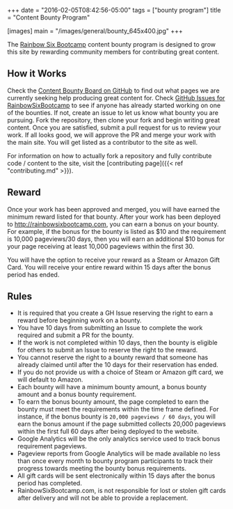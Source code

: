+++
date = "2016-02-05T08:42:56-05:00"
tags = ["bounty program"]
title = "Content Bounty Program"

[images]
  main = "/images/general/bounty_645x400.jpg"
+++

The [Rainbow Six Bootcamp](/) content bounty program is designed to grow this site by rewarding community members for contributing great content.

## How it Works

Check the [Content Bounty Board on GitHub](https://github.com/christophermancini/rainbow-six-bootcamp/wiki/Content-Bounty-Board) to find out what pages we are currently seeking help producing great content for. Check [GitHub Issues for RainbowSixBootcamp](https://github.com/christophermancini/rainbow-six-bootcamp/issues) to see if anyone has already started working on one of the bounties. If not, create an issue to let us know what bounty you are pursuing. Fork the repository, then clone your fork and begin writing great content. Once you are satisfied, submit a pull request for us to review your work. If all looks good, we will approve the PR and merge your work with the main site. You will get listed as a contributor to the site as well.

For information on how to actually fork a repository and fully contribute code / content to the site, visit the [contributing page]({{< ref "contributing.md" >}}).

## Reward

Once your work has been approved and merged, you will have earned the minimum reward listed for that bounty. After your work has been deployed to http://rainbowsixbootcamp.com, you can earn a bonus on your bounty. For example, if the bonus for the bounty is listed as $10 and the requirement is 10,000 pageviews/30 days, then you will earn an additional $10 bonus for your page receiving at least 10,000 pageviews within the first 30.

 You will have the option to receive your reward as  a Steam or Amazon Gift Card. You will receive your entire reward within 15 days after the bonus period has ended.

## Rules

- It is required that you create a GH Issue reserving the right to earn a reward before beginning work on a bounty.
- You have 10 days from submitting an Issue to complete the work required and submit a PR for the bounty.
- If the work is not completed within 10 days, then the bounty is eligible for others to submit an Issue to reserve the right to the reward.
- You cannot reserve the right to a bounty reward that someone has already claimed until after the 10 days for their reservation has ended.
- If you do not provide us with a choice of Steam or Amazon gift card, we will default to Amazon.
- Each bounty will have a minimum bounty amount, a bonus bounty amount and a bonus bounty requirement.
- To earn the bonus bounty amount, the page completed to earn the bounty must meet the requirements within the time frame defined. For instance, if the bonus bounty is `20,000 pageviews / 60 days`, you will earn the bonus amount if the page submitted collects 20,000 pageviews within the first full 60 days after being deployed to the website.
- Google Analytics will be the only analytics service used to track bonus requirement pageviews.
- Pageview reports from Google Analytics will be made available no less than once every month to bounty program participants to track their progress towards meeting the bounty bonus requirements.
- All gift cards will be sent electronically within 15 days after the bonus period has completed.
- RainbowSixBootcamp.com, is not responsible for lost or stolen gift cards after delivery and will not be able to provide a replacement.
